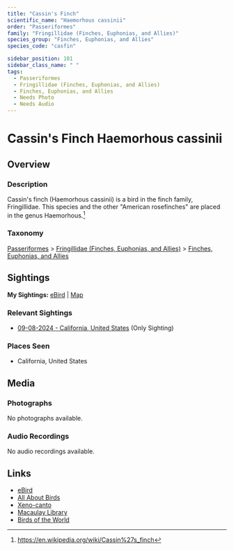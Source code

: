 ```yaml
---
title: "Cassin's Finch"
scientific_name: "Haemorhous cassinii"
order: "Passeriformes"
family: "Fringillidae (Finches, Euphonias, and Allies)"
species_group: "Finches, Euphonias, and Allies"
species_code: "casfin"

sidebar_position: 101
sidebar_class_name: " "
tags: 
  - Passeriformes
  - Fringillidae (Finches, Euphonias, and Allies)
  - Finches, Euphonias, and Allies
  - Needs Photo
  - Needs Audio
---
```


# Cassin's Finch <span className='sci_name'>Haemorhous cassinii</span>

## Overview

### Description
Cassin's finch (Haemorhous cassinii) is a bird in the finch family, Fringillidae. This species and the other "American rosefinches" are placed in the genus Haemorhous.[^1]

[^1]: https://en.wikipedia.org/wiki/Cassin%27s_finch

### Taxonomy
[Passeriformes](/tags/passeriformes) > [Fringillidae (Finches, Euphonias, and Allies)](/tags/fringillidae-finches-euphonias-and-allies) > [Finches, Euphonias, and Allies](/tags/finches-euphonias-and-allies)


## Sightings

**My Sightings:** [eBird](https://ebird.org/lifelist?r=world&time=life&spp=casfin) | [Map](/map?species_code=casfin)

### Relevant Sightings

* [09-08-2024 - California, United States](https://ebird.org/checklist/S194427186) (Only Sighting)

### Places Seen

* California, United States



## Media
### Photographs
No photographs available.

### Audio Recordings
No audio recordings available.

## Links
* [eBird](https://ebird.org/species/casfin) 
* [All About Birds](https://www.allaboutbirds.org/guide/casfin) 
* [Xeno-canto](https://www.xeno-canto.org/species/haemorhous-cassinii) 
* [Macaulay Library](https://search.macaulaylibrary.org/catalog?taxonCode=casfin&sort=rating_rank_desc)
* [Birds of the World](https://birdsoftheworld.org/bow/species/casfin)
